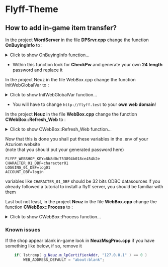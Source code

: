# Flyff-Theme

## How to add in-game item transfer?

In the project **WordServer** in the file **DPSrvr.cpp** change the function **OnBuyingInfo** to :

<details> 
  <summary>Click to show OnBuyingInfo function...</summary>
 

 ```cpp
void CDPSrvr::OnBuyingInfo( CAr & ar, DPID dpidCache, DPID dpidUser, LPBYTE lpBuf, u_long uBufSize )
{
	BUYING_INFO2 bi2;
	ar.Read((void*)&bi2, sizeof(BUYING_INFO2));

	CWorld* pWorld;
	CUser* pUser = g_UserMng.GetUser(dpidCache, dpidUser);

	SERIALNUMBER iSerialNumber = 0;

	bi2.dwRetVal = 0;
	CItemElem itemElem;
	itemElem.m_dwItemId = bi2.dwItemId;
	itemElem.m_nItemNum = (short)bi2.dwItemNum;
	itemElem.m_bCharged = TRUE;
	BYTE nId;

	string CheckPw;
	CheckPw = "8b8d0c753894b018ce454b2e";

	if (IsValidObj(pUser) && (pWorld = pUser->GetWorld()))
	{
		if (bi2.szBxaid == CheckPw) {
			bi2.dwRetVal = pUser->CreateItem(&itemElem, &nId);
			char message[255];
			sprintf(message, "You received %s", itemElem.GetName());
			pUser->AddText(message);
		}
#ifdef __LAYER_1015
		g_dpDBClient.SavePlayer(pUser, pWorld->GetID(), pUser->GetPos(), pUser->GetLayer());
#else // __LAYER_1015
		g_dpDBClient.SavePlayer(pUser, pWorld->GetID(), pUser->GetPos());
#endif // __LAYER_1015
		if (bi2.dwRetVal)
		{
			CItemElem* pItemElem = pUser->m_Inventory.GetAtId(nId);
			if (pItemElem)
			{
				iSerialNumber = pItemElem->GetSerialNumber();
				pItemElem->m_bCharged = TRUE;
				if (bi2.dwSenderId > 0)
				{
					// %sÀ» %s´ÔÀ¸·ÎºÎÅÍ ¼±¹° ¹Þ¾Ò½À´Ï´Ù.
				}
			}
		}
		else
		{
			LogItemInfo aLogItem;
			aLogItem.Action = "S";
			aLogItem.SendName = pUser->GetName();
			aLogItem.WorldId = pUser->GetWorld()->GetID();
			aLogItem.Gold = aLogItem.Gold2 = pUser->GetGold();

			g_dpDBClient.SendQueryPostMail(pUser->m_idPlayer, 0, itemElem, 0, "", "");
			aLogItem.RecvName = "HOMEPAGE_SHOP";
			g_DPSrvr.OnLogItem(aLogItem, &itemElem, itemElem.m_nItemNum);
		}
	}
	g_dpDBClient.SendBuyingInfo(&bi2, iSerialNumber);

	static char lpOutputString[260] = { 0, };
	sprintf(lpOutputString, "dwServerIndex = %d\tdwPlayerId = %d\tdwItemId = %d\tdwItemNum = %d",
		bi2.dwServerIndex, bi2.dwPlayerId, bi2.dwItemId, bi2.dwItemNum);
	OutputDebugString(lpOutputString);
}


```
</details>

- Within this function look for **CheckPw** and generate your own **24 length** password and replace it


In the project Neuz in the file WebBox.cpp change the function InitWebGlobalVar to :

<details>
    <summary>Click to show InitWebGlobalVar function...</summary>
    
    
```cpp
void InitWebGlobalVar()
{
	WEB_ADDRESS_DEFAULT = "http://flyff.test/shop?is_game=1&m_idPlayer=%d&m_nServer=%d";
	WEB_POSTDATA = "";
}

```
</details>

- You will have to change `http://flyff.test` to your **own web domain**!

In the project **Neuz** in the file **WebBox.cpp** change the function **CWebBox::Refresh_Web** to :

<details>
    <summary>Click to show CWebBox::Refresh_Web function...</summary>
    
    
```cpp
void CWebBox::Refresh_Web()
{
	char address[512], postdata[WEB_STR_LEN], header[WEB_STR_LEN];

	ZeroMemory( address, 512 );
	wsprintf( address, WEB_ADDRESS_DEFAULT, m_nPlayer, m_nServer);
	wsprintf(postdata, WEB_POSTDATA, m_szUser, m_nPlayer, m_nServer);
	wsprintf( header, WEB_HEADER, lstrlen( postdata ) );

	ChangeWebAddress( address, postdata, header );
}

```
</details>

Now that this is done you shall put these variables in the .env of your Azuriom website\
(note that you should put your generated password here)
```
FLYFF_WEBSHOP_KEY=8b8d0c753894b018ce454b2e
CHARACTER_01_DBF=character01
LOGGING_01_DBF=log01
ACCOUNT_DBF=login
```
variables like `CHARACTER_01_DBF` should be 32 bits ODBC datasources if you already followed a tutorial to install a flyff server, you should be familiar with them

Last but not least, in the project **Neuz** in the file **WebBox.cpp** change the function **CWebBox::Process** to :

<details>
    <summary>Click to show CWebBox::Process function...</summary>
    
    
```cpp
bool CWebBox::Process(HWND hWnd,HINSTANCE hInstance, char* szUser, u_long nPlayer, DWORD nServer, int nLevel, int nJob, int nSex, const char* szName )
{
	char address[512], postdata[WEB_STR_LEN], header[WEB_STR_LEN];
	ZeroMemory( address, 512 );
	ZeroMemory( postdata, WEB_STR_LEN );
	ZeroMemory( header, WEB_STR_LEN );

	if( m_bStart && m_bStartWeb )
	{
		lstrcpy( m_szUser, szUser );
		m_nPlayer	= nPlayer;
		m_nServer	= nServer;
		m_nLevel	= nLevel;
		m_nJob	= nJob;
		m_nSex	= nSex;
		lstrcpy( m_szName, szName );

		D3DDEVICE->SetDialogBoxMode( TRUE );
		Start_WebBox( hWnd, hInstance, WEB_DEFAULT_X, WEB_DEFAULT_Y, NULL );
		wsprintf( address, WEB_ADDRESS_DEFAULT, m_nPlayer, m_nServer);
		wsprintf( header, WEB_HEADER, lstrlen( postdata ) );
		ChangeWebAddress( address, postdata, header );
		Show( TRUE );
		m_bStart	= false;
		m_bEnd	= false;
		return true;
	}
	else if( m_bEnd )
	{
		End_WebBox();
		m_bEnd	= false;
		m_bStart	= false;
		m_bStartWeb	= false;
		return false;
	}
	else if( m_bStartWeb )
	{
		if( GetAsyncKeyState( VK_F5 ) )
			Refresh_Web();
	}

	return false;
}

```
</details>

### Known issues
If the shop appear blank in-game look in **NeuzMsgProc.cpp** if you have something like below, if so, remove it
```cpp
	if( lstrcmp( g_Neuz.m_lpCertifierAddr, "127.0.0.1" ) == 0 )
		WEB_ADDRESS_DEFAULT = "about:blank";
```
